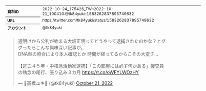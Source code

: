 <table style="font-size: 9pt; width: 610px; margin-bottom: 20px; height: 80px;">
<tbody>
    <tr>
        <th align=left>資料ID</th>
        <td align=left>2022-10-24_175426_TW::2022-10-21_100410:@tk84yuki::1583262837895749632</td>
    </tr>
    <tr>
        <th align=left>URL</th>
        <td align=left>https://twitter.com/tk84yuki/status/1583262837895749632</td>
    </tr>
    <tr>
        <th align=left>アカウント</th>
        <td align=left>@tk84yuki</td>
    </tr>
    <tr>
        <th align=left>ユーザ名</th>
        <td align=left>🍙高橋ユキ🍙</td>
    </tr>
    <tr>
        <th align=left>ツイートの記録日時</th>
        <td align=left>2022-10-24_175426_</td>
    </tr>
</tbody>
</table>
<blockquote class="twitter-tweet" data-width="450"  data-lang="ja"><p lang="ja" dir="ltr">週明けから公判が始まる大坂正明ってどうやって逮捕されたのかな？とググったらこんな興味深い記事が。<br>DNA型の照合により本人確認とか 時間が経ってるからこその大変さ…<br><br>【逃亡４５年・中核派活動家逮捕】「この部屋には必ず何かある」捜査員の執念の尾行、張り込み３カ月 <a href="https://t.co/oWFYLWOzHY">https://t.co/oWFYLWOzHY</a></p>&mdash; 🍙高橋ユキ🍙 (@tk84yuki) <a href="https://twitter.com/tk84yuki/status/1583262837895749632?ref_src=twsrc%5Etfw">October 21, 2022</a></blockquote>
<script async src="https://platform.twitter.com/widgets.js" charset="utf-8"></script>


